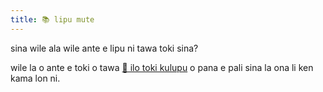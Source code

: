 ```yaml
---
title: 📚 lipu mute
---
```


sina wile ala wile ante e lipu ni tawa toki sina?

wile la o ante e toki o tawa <a href="/en/articles/live-chat">💬 ilo toki kulupu</a> o pana e pali sina la ona li ken kama lon ni.

<!-- export const TEXT_preface = `Press on buttons to hide the column in the language chosen.<br />Wish to translate some text to your language?<br/>Join <a href="${discordChatUrl}">💬 the live chat</a> and send your translation for inclusion.<br/><a href="/texts/"><button class="rounded drop-shadow bg-deep-orange-300 hover:bg-deep-orange-400 focus:bg-deep-orange-400 text-white leading-normal select-none py-2 px-4">🔙 All texts</button></a>`; -->
